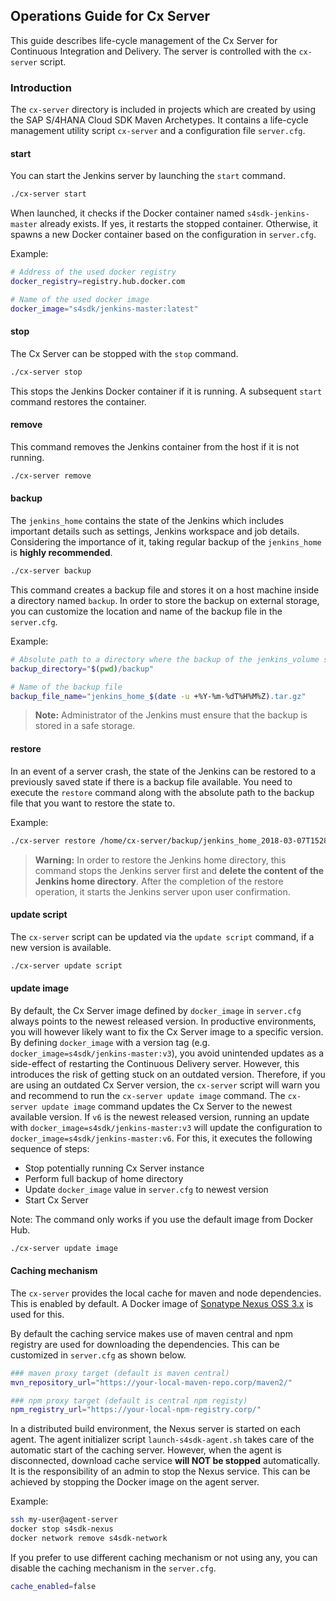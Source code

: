 ## Operations Guide for Cx Server

This guide describes life-cycle management of the Cx Server for Continuous Integration and Delivery. The server is controlled with the `cx-server` script.

### Introduction

The `cx-server` directory is included in projects which are created by using the SAP S/4HANA Cloud SDK Maven Archetypes.
It contains a life-cycle management utility script `cx-server` and a configuration file `server.cfg`.

#### start
You can start the Jenkins server by launching the `start` command.

```bash
./cx-server start
``` 

When launched, it checks if the Docker container named `s4sdk-jenkins-master` already exists.
If yes, it restarts the stopped container. Otherwise, it spawns a new Docker container based on the configuration in `server.cfg`.

Example:

```bash
# Address of the used docker registry
docker_registry=registry.hub.docker.com

# Name of the used docker image
docker_image="s4sdk/jenkins-master:latest"
``` 

#### stop
The Cx Server can be stopped with the `stop` command.
```bash
./cx-server stop
``` 
This stops the Jenkins Docker container if it is running. A subsequent `start` command restores the container.

#### remove
This command removes the Jenkins container from the host if it is not running.

```bash
./cx-server remove
```

#### backup
The `jenkins_home` contains the state of the Jenkins which includes important details such as settings, Jenkins workspace and job details.
Considering the importance of it, taking regular backup of the `jenkins_home` is **highly recommended**. 

```bash
./cx-server backup
```
This command creates a backup file and stores it on a host machine inside a directory named `backup`. In order to store the backup on external storage, you can customize the location and name of the backup file in the `server.cfg`.

Example:
```bash
# Absolute path to a directory where the backup of the jenkins_volume stored
backup_directory="$(pwd)/backup"

# Name of the backup file
backup_file_name="jenkins_home_$(date -u +%Y-%m-%dT%H%M%Z).tar.gz"
```

> **Note:** Administrator of the Jenkins must ensure that the backup is stored in a safe storage.

#### restore
In an event of a server crash, the state of the Jenkins can be restored to a previously saved state if there is a backup file available. You need to execute the `restore` command along with the absolute path to the backup file that you want to restore the state to.
 
Example:

```bash
./cx-server restore /home/cx-server/backup/jenkins_home_2018-03-07T1528UTC.tar.gz
```

> **Warning:** In order to restore the Jenkins home directory, this command stops the Jenkins server first and **delete the content of the Jenkins home directory**.
> After the completion of the restore operation, it starts the Jenkins server upon user confirmation.

#### update script
The `cx-server` script can be updated via the `update script` command, if a new version is available.
```bash
./cx-server update script
```

#### update image
By default, the Cx Server image defined by `docker_image` in `server.cfg` always points to the newest released version.
In productive environments, you will however likely want to fix the Cx Server image to a specific version.
By defining `docker_image` with a version tag (e.g. `docker_image=s4sdk/jenkins-master:v3`), you avoid unintended updates as a side-effect of restarting the Continuous Delivery server.
However, this introduces the risk of getting stuck on an outdated version. Therefore, if you are using an outdated Cx Server version, the `cx-server` script will warn you and recommend to run the `cx-server update image` command.
The `cx-server update image` command updates the Cx Server to the newest available version.
If `v6` is the newest released version, running an update with `docker_image=s4sdk/jenkins-master:v3` will update the configuration to `docker_image=s4sdk/jenkins-master:v6`.
For this, it executes the following sequence of steps:
* Stop potentially running Cx Server instance
* Perform full backup of home directory
* Update `docker_image` value in `server.cfg` to newest version
* Start Cx Server

Note: The command only works if you use the default image from Docker Hub.
```bash
./cx-server update image
```

#### Caching mechanism 
The `cx-server` provides the local cache for maven and node dependencies. This is enabled by default. A Docker image of [Sonatype Nexus OSS 3.x](https://www.sonatype.com/download-oss-sonatype) is used for this. 

By default the caching service makes use of maven central and npm registry are used for downloading the dependencies. This can be customized in `server.cfg` as shown below.

```bash
### maven proxy target (default is maven central)
mvn_repository_url="https://your-local-maven-repo.corp/maven2/"

### npm proxy target (default is central npm registy)
npm_registry_url="https://your-local-npm-registry.corp/"
```

In a distributed build environment, the Nexus server is started on each agent.
The agent initializer script `launch-s4sdk-agent.sh` takes care of the automatic start of the caching server.
However, when the agent is disconnected, download cache service **will NOT be stopped** automatically.
It is the responsibility of an admin to stop the Nexus service.
This can be achieved by stopping the Docker image on the agent server. 

Example:

```bash
ssh my-user@agent-server
docker stop s4sdk-nexus
docker network remove s4sdk-network
```

If you prefer to use different caching mechanism or not using any, you can disable the caching mechanism in the `server.cfg`.

```bash
cache_enabled=false
```
